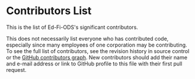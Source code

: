 # Contributors List

This is the list of Ed-Fi-ODS's significant contributors.

This does not necessarily list everyone who has contributed code, especially
since many employees of one corporation may be contributing. To see the full
list of contributors, see the revision history in source control or the [GitHub
contributors
graph](https://github.com/Ed-Fi-Alliance-OSS/Ed-Fi-ODS/graphs/contributors).
New contributors should add their name and e-mail address or link to GitHub
profile to this file with their first pull request.
